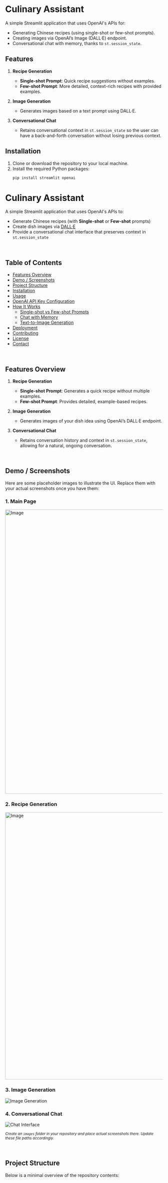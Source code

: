 # Culinary Assistant

A simple Streamlit application that uses OpenAI's APIs for:
- Generating Chinese recipes (using single-shot or few-shot prompts).
- Creating images via OpenAI’s Image (DALL·E) endpoint.
- Conversational chat with memory, thanks to `st.session_state`.

## Features

1. **Recipe Generation**  
   - **Single-shot Prompt**: Quick recipe suggestions without examples.  
   - **Few-shot Prompt**: More detailed, context-rich recipes with provided examples.

2. **Image Generation**  
   - Generates images based on a text prompt using DALL·E.  

3. **Conversational Chat**  
   - Retains conversational context in `st.session_state` so the user can have a back-and-forth conversation without losing previous context.

## Installation

1. Clone or download the repository to your local machine.
2. Install the required Python packages:
   ```bash
   pip install streamlit openai
# Culinary Assistant

A simple Streamlit application that uses OpenAI's APIs to:
- Generate Chinese recipes (with **Single-shot** or **Few-shot** prompts)
- Create dish images via [DALL·E](https://openai.com/product/dall-e-2/)
- Provide a conversational chat interface that preserves context in `st.session_state`

<br />

## Table of Contents

- [Features Overview](#features-overview)
- [Demo / Screenshots](#demo--screenshots)
- [Project Structure](#project-structure)
- [Installation](#installation)
- [Usage](#usage)
- [OpenAI API Key Configuration](#openai-api-key-configuration)
- [How It Works](#how-it-works)
  - [Single-shot vs Few-shot Prompts](#single-shot-vs-few-shot-prompts)
  - [Chat with Memory](#chat-with-memory)
  - [Text-to-Image Generation](#text-to-image-generation)
- [Deployment](#deployment)
- [Contributing](#contributing)
- [License](#license)
- [Contact](#contact)

<br />

## Features Overview

1. **Recipe Generation**  
   - **Single-shot Prompt**: Generates a quick recipe without multiple examples.  
   - **Few-shot Prompt**: Provides detailed, example-based recipes.

2. **Image Generation**  
   - Generates images of your dish idea using OpenAI’s DALL·E endpoint.  

3. **Conversational Chat**  
   - Retains conversation history and context in `st.session_state`, allowing for a natural, ongoing conversation.  

<br />

## Demo / Screenshots

Here are some placeholder images to illustrate the UI. Replace them with your actual screenshots once you have them:

### 1. Main Page
<img width="910" alt="Image" src="https://github.com/user-attachments/assets/c9ce2bf5-867e-4d3a-8dfd-15c340f44b01" />


### 2. Recipe Generation
<img width="855" alt="Image" src="https://github.com/user-attachments/assets/17320db6-16cf-4a7e-bda2-69b73f4791e6" />

### 3. Image Generation
![Image Generation](./images/image_generation_example.png "Image Generation screenshot")

### 4. Conversational Chat
![Chat Interface](./images/chat_interface_example.png "Chat Interface screenshot")

<sup>_Create an `images` folder in your repository and place actual screenshots there. Update these file paths accordingly._</sup>

<br />

## Project Structure

Below is a minimal overview of the repository contents:

